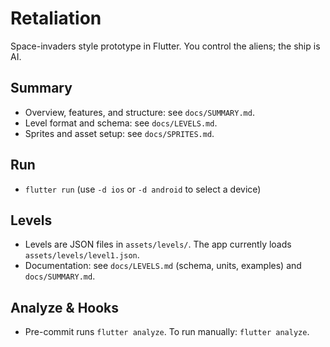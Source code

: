 # Retaliation

Space-invaders style prototype in Flutter. You control the aliens; the ship is AI.

## Summary

- Overview, features, and structure: see `docs/SUMMARY.md`.
- Level format and schema: see `docs/LEVELS.md`.
- Sprites and asset setup: see `docs/SPRITES.md`.

## Run

- `flutter run` (use `-d ios` or `-d android` to select a device)

## Levels

- Levels are JSON files in `assets/levels/`. The app currently loads `assets/levels/level1.json`.
- Documentation: see `docs/LEVELS.md` (schema, units, examples) and `docs/SUMMARY.md`.

## Analyze & Hooks

- Pre-commit runs `flutter analyze`. To run manually: `flutter analyze`.
